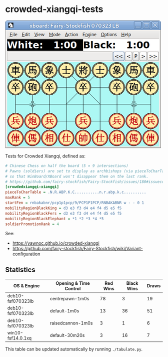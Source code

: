 # crowded-xiangqi-tests

![Screenshot of Crowded Xiangqi opening position in XBoard.](crowded-xiangqi.png)

Tests for Crowded Xiangqi, defined as:

```ini
# Chinese Chess on half the board (5 × 9 intersections)
# Pawns (soldiers) are set to display as archbishops (via pieceToCharTable)
# so that WinBoard/XBoard won't disappear them on the last rank.
# https://github.com/fairy-stockfish/Fairy-Stockfish/issues/180#issuecomment-692910150
[crowdedxiangqi:xiangqi]
pieceToCharTable = .N.R.ABP.K.C...........n.r.abp.k.c..........
maxRank = 5
startFen = rnbakabnr/pcp1p1pcp/9/PCP1P1PCP/RNBAKABNR w - - 0 1
mobilityRegionBlackKing = d3 e3 f3 d4 e4 f4 d5 e5 f5
mobilityRegionBlackFers = d3 e3 f3 d4 e4 f4 d5 e5 f5
mobilityRegionBlackElephant = *1 *2 *3 *4 *5
soldierPromotionRank = 4
```

See:

- <https://yawnoc.github.io/crowded-xiangqi>
- <https://github.com/fairy-stockfish/Fairy-Stockfish/wiki/Variant-configuration>


## Statistics

<!-- Start of Table -->
| OS & Engine | Opening & Time Control | Red Wins | Black Wins | Draws |
| - | - | - | - | - |
| deb10-fsf070323lb | centrepawn-1m0s | 78 | 3 | 19 |
| deb10-fsf070323lb | default-1m0s | 13 | 36 | 51 |
| deb10-fsf070323lb | raisedcannon-1m0s | 3 | 1 | 6 |
| win10-fsf14.0.1xq | default-30m20s | 3 | 16 | 7 |
<!-- End of Table -->

This table can be updated automatically by running `./tabulate.py`.
